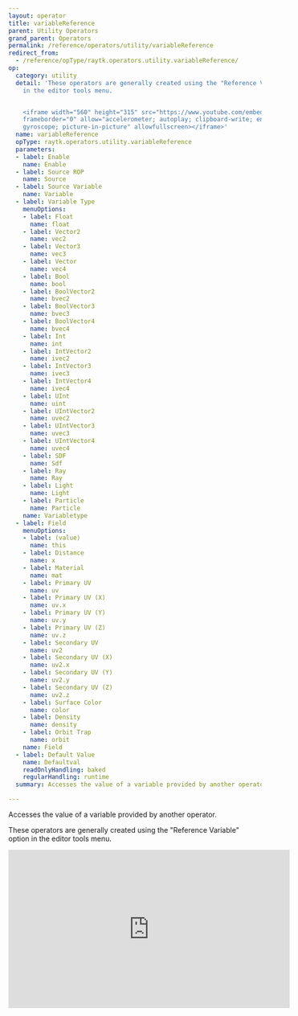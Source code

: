 ```yaml
---
layout: operator
title: variableReference
parent: Utility Operators
grand_parent: Operators
permalink: /reference/operators/utility/variableReference
redirect_from:
  - /reference/opType/raytk.operators.utility.variableReference/
op:
  category: utility
  detail: 'These operators are generally created using the "Reference Variable" option
    in the editor tools menu.


    <iframe width="560" height="315" src="https://www.youtube.com/embed/eqqOlSEk0YA"
    frameborder="0" allow="accelerometer; autoplay; clipboard-write; encrypted-media;
    gyroscope; picture-in-picture" allowfullscreen></iframe>'
  name: variableReference
  opType: raytk.operators.utility.variableReference
  parameters:
  - label: Enable
    name: Enable
  - label: Source ROP
    name: Source
  - label: Source Variable
    name: Variable
  - label: Variable Type
    menuOptions:
    - label: Float
      name: float
    - label: Vector2
      name: vec2
    - label: Vector3
      name: vec3
    - label: Vector
      name: vec4
    - label: Bool
      name: bool
    - label: BoolVector2
      name: bvec2
    - label: BoolVector3
      name: bvec3
    - label: BoolVector4
      name: bvec4
    - label: Int
      name: int
    - label: IntVector2
      name: ivec2
    - label: IntVector3
      name: ivec3
    - label: IntVector4
      name: ivec4
    - label: UInt
      name: uint
    - label: UIntVector2
      name: uvec2
    - label: UIntVector3
      name: uvec3
    - label: UIntVector4
      name: uvec4
    - label: SDF
      name: Sdf
    - label: Ray
      name: Ray
    - label: Light
      name: Light
    - label: Particle
      name: Particle
    name: Variabletype
  - label: Field
    menuOptions:
    - label: (value)
      name: this
    - label: Distance
      name: x
    - label: Material
      name: mat
    - label: Primary UV
      name: uv
    - label: Primary UV (X)
      name: uv.x
    - label: Primary UV (Y)
      name: uv.y
    - label: Primary UV (Z)
      name: uv.z
    - label: Secondary UV
      name: uv2
    - label: Secondary UV (X)
      name: uv2.x
    - label: Secondary UV (Y)
      name: uv2.y
    - label: Secondary UV (Z)
      name: uv2.z
    - label: Surface Color
      name: color
    - label: Density
      name: density
    - label: Orbit Trap
      name: orbit
    name: Field
  - label: Default Value
    name: Defaultval
    readOnlyHandling: baked
    regularHandling: runtime
  summary: Accesses the value of a variable provided by another operator.

---
```



Accesses the value of a variable provided by another operator.

These operators are generally created using the "Reference Variable" option in the editor tools menu.

<iframe width="560" height="315" src="https://www.youtube.com/embed/eqqOlSEk0YA" frameborder="0" allow="accelerometer; autoplay; clipboard-write; encrypted-media; gyroscope; picture-in-picture" allowfullscreen></iframe>